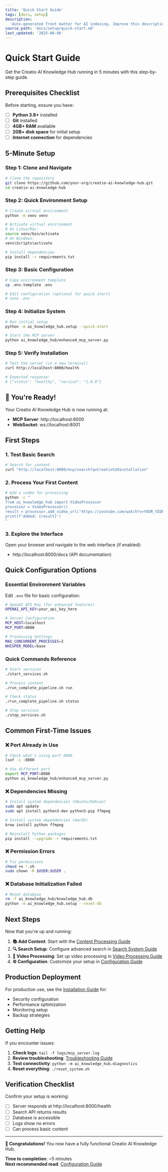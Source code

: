 ```yaml
---
title: 'Quick Start Guide'
tags: [docs, setup]
description:
  'Auto-generated front matter for AI indexing. Improve this description.'
source_path: 'docs/setup/quick-start.md'
last_updated: '2025-08-06'
---
```


# Quick Start Guide

Get the Creatio AI Knowledge Hub running in 5 minutes with this step-by-step
guide.

## Prerequisites Checklist

Before starting, ensure you have:

- [ ] **Python 3.8+** installed
- [ ] **Git** installed
- [ ] **4GB+ RAM** available
- [ ] **2GB+ disk space** for initial setup
- [ ] **Internet connection** for dependencies

## 5-Minute Setup

### Step 1: Clone and Navigate

```bash
# Clone the repository
git clone https://github.com/your-org/creatio-ai-knowledge-hub.git
cd creatio-ai-knowledge-hub
```

### Step 2: Quick Environment Setup

```bash
# Create virtual environment
python -m venv venv

# Activate virtual environment
# On Linux/Mac:
source venv/bin/activate
# On Windows:
venv\Scripts\activate

# Install dependencies
pip install -r requirements.txt
```

### Step 3: Basic Configuration

```bash
# Copy environment template
cp .env.template .env

# Edit configuration (optional for quick start)
# nano .env
```

### Step 4: Initialize System

```bash
# Run initial setup
python -m ai_knowledge_hub.setup --quick-start

# Start the MCP server
python ai_knowledge_hub/enhanced_mcp_server.py
```

### Step 5: Verify Installation

```bash
# Test the server (in a new terminal)
curl http://localhost:8000/health

# Expected response:
# {"status": "healthy", "version": "1.0.0"}
```

## 🎉 You're Ready!

Your Creatio AI Knowledge Hub is now running at:

- **MCP Server**: http://localhost:8000
- **WebSocket**: ws://localhost:8001

## First Steps

### 1. Test Basic Search

```bash
# Search for content
curl "http://localhost:8000/mcp/search?q=Creatio%20installation"
```

### 2. Process Your First Content

```bash
# Add a video for processing
python -c "
from ai_knowledge_hub import VideoProcessor
processor = VideoProcessor()
result = processor.add_video_url('https://youtube.com/watch?v=YOUR_VIDEO_ID')
print(f'Added: {result}')
"
```

### 3. Explore the Interface

Open your browser and navigate to the web interface (if enabled):

- http://localhost:8000/docs (API documentation)

## Quick Configuration Options

### Essential Environment Variables

Edit `.env` file for basic configuration:

```bash
# OpenAI API Key (for enhanced features)
OPENAI_API_KEY=your_api_key_here

# Server Configuration
MCP_HOST=localhost
MCP_PORT=8000

# Processing Settings
MAX_CONCURRENT_PROCESSES=2
WHISPER_MODEL=base
```

### Quick Commands Reference

```bash
# Start services
./start_services.sh

# Process content
./run_complete_pipeline.sh run

# Check status
./run_complete_pipeline.sh status

# Stop services
./stop_services.sh
```

## Common First-Time Issues

### ❌ Port Already in Use

```bash
# Check what's using port 8000
lsof -i :8000

# Use different port
export MCP_PORT=8080
python ai_knowledge_hub/enhanced_mcp_server.py
```

### ❌ Dependencies Missing

```bash
# Install system dependencies (Ubuntu/Debian)
sudo apt update
sudo apt install python3-dev python3-pip ffmpeg

# Install system dependencies (macOS)
brew install python ffmpeg

# Reinstall Python packages
pip install --upgrade -r requirements.txt
```

### ❌ Permission Errors

```bash
# Fix permissions
chmod +x *.sh
sudo chown -R $USER:$USER .
```

### ❌ Database Initialization Failed

```bash
# Reset database
rm -f ai_knowledge_hub/knowledge_hub.db
python -m ai_knowledge_hub.setup --reset-db
```

## Next Steps

Now that you're up and running:

1. **📚 Add Content**: Start with the
   [Content Processing Guide](../components/content-processing.md)
2. **🔍 Search Setup**: Configure advanced search in
   [Search System Guide](../components/search-system.md)
3. **🎥 Video Processing**: Set up video processing in
   [Video Processing Guide](../components/video-processing.md)
4. **⚙️ Configuration**: Customize your setup in
   [Configuration Guide](configuration.md)

## Production Deployment

For production use, see the [Installation Guide](installation.md) for:

- Security configuration
- Performance optimization
- Monitoring setup
- Backup strategies

## Getting Help

If you encounter issues:

1. **Check logs**: `tail -f logs/mcp_server.log`
2. **Review troubleshooting**: [Troubleshooting Guide](troubleshooting.md)
3. **Test connectivity**: `python -m ai_knowledge_hub.diagnostics`
4. **Reset everything**: `./reset_system.sh`

## Verification Checklist

Confirm your setup is working:

- [ ] Server responds at http://localhost:8000/health
- [ ] Search API returns results
- [ ] Database is accessible
- [ ] Logs show no errors
- [ ] Can process basic content

---

**🚀 Congratulations!** You now have a fully functional Creatio AI Knowledge
Hub.

**Time to completion**: ~5 minutes  
**Next recommended read**: [Configuration Guide](configuration.md)
